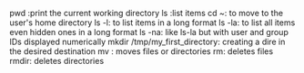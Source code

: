pwd :print the current working directory
ls :list items
cd ~: to move to the user's home directory
ls -l: to list items in a long format 
ls -la: to list all items even hidden ones in a long format
ls -na: like ls-la but with user and group IDs displayed numerically
mkdir /tmp/my_first_directory: creating a dire in the desired destination
mv : moves files or directories
rm: deletes files
rmdir: deletes directories

